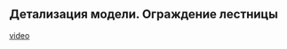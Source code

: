 ## Детализация модели. Ограждение лестницы

[video](https://player.softculture.cc/embed/online/ISB/ISB_1.18.12_L6-6_Railing)